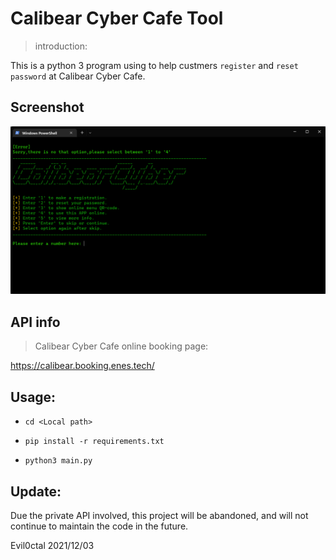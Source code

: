 # Calibear Cyber Cafe Tool

> introduction:

This is a python 3 program using to help custmers `register` and `reset password` at Calibear Cyber Cafe.

## Screenshot

<img src="https://github.com/Evil0ctal/CalibearCyberCafe_User_Tool/blob/main/powershell.png?raw=true" alt="drawing" width="800"/>

## API info

> Calibear Cyber Cafe online booking page:

https://calibear.booking.enes.tech/


## Usage:

- `cd <Local path>`

- `pip install -r requirements.txt`

- `python3 main.py`

## Update:

Due the private API involved, this project will be abandoned, and will not continue to maintain the code in the future.

Evil0ctal 2021/12/03
